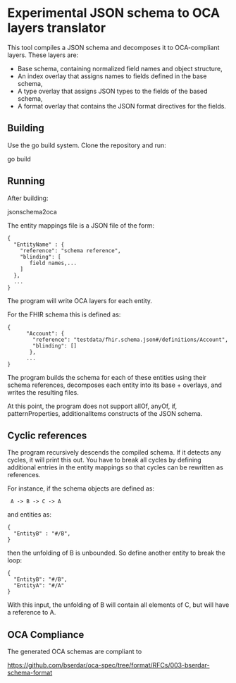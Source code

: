 # Experimental JSON schema to OCA layers translator

This tool compiles a JSON schema and decomposes it to OCA-compliant
layers. These layers are:

  * Base schema, containing normalized field names and object
    structure,
  * An index overlay that assigns names to fields defined in the base
    schema,
  * A type overlay that assigns JSON types to the fields of the based
    schema,
  * A format overlay that contains the JSON format directives for the
    fields.
    
## Building

Use the go build system. Clone the repository and run:

  go build 

## Running

After building:

  jsonschema2oca <entity mappings file> <target prefix>
  
The entity mappings file is a JSON file of the form:

```
{
  "EntityName" : {
    "reference": "schema reference",
    "blinding": [
       field names,...
    ]
  },
  ...
}
```

The program will write OCA layers for each entity.

For the FHIR schema this is defined as:

```
{
      "Account": {
        "reference": "testdata/fhir.schema.json#/definitions/Account",
        "blinding": []
       },
      ...
}
```

The program builds the schema for each of these entities using their
schema references, decomposes each entity into its base + overlays,
and writes the resulting files. 

At this point, the program does not support allOf, anyOf, if,
patternProperties, additionalItems constructs of the JSON schema.

## Cyclic references

The program recursively descends the compiled schema. If it detects
any cycles, it will print this out. You have to break all cycles by
defining additional entries in the entity mappings so that cycles can
be rewritten as references.

For instance, if the schema objects are defined as:
```
 A -> B -> C -> A
```

and entities as:
```
{
  "EntityB" : "#/B",
}
```

then the unfolding of B is unbounded. So define another entity to
break the loop:

```
{
  "EntityB": "#/B",
  "EntityA": "#/A"
}
```

With this input, the unfolding of B will contain all elements of C,
but will have a reference to A.


## OCA Compliance

The generated OCA schemas are compliant to 

https://github.com/bserdar/oca-spec/tree/format/RFCs/003-bserdar-schema-format
